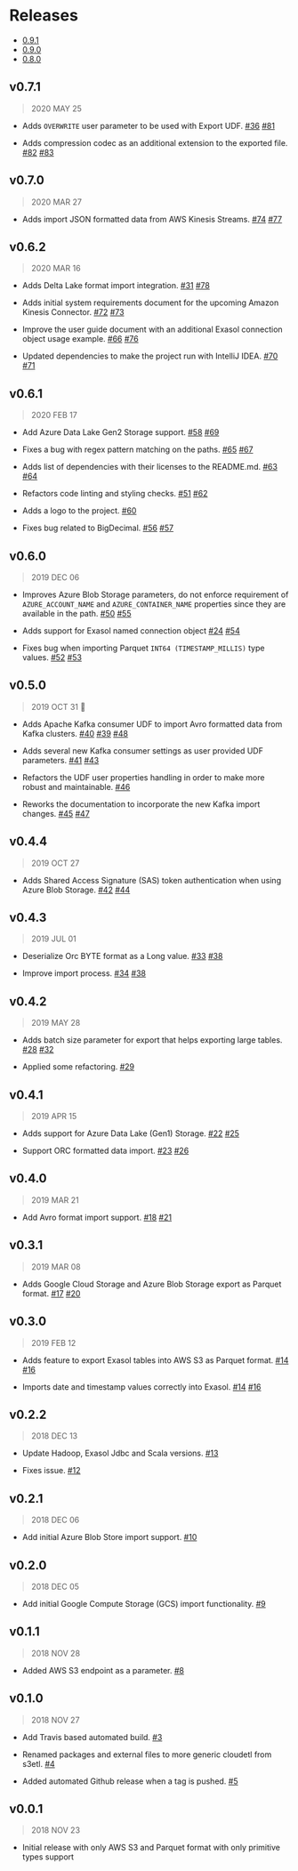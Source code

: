 # Releases

* [0.9.1](changes_0.9.1.md)
* [0.9.0](changes_0.9.0.md)
* [0.8.0](changes_0.8.0.md)

## v0.7.1

> 2020 MAY 25

* Adds `OVERWRITE` user parameter to be used with Export UDF.
  [#36](https://github.com/exasol/cloud-storage-extension/issues/36)
  [#81](https://github.com/exasol/cloud-storage-extension/pull/81)

* Adds compression codec as an additional extension to the exported file.
  [#82](https://github.com/exasol/cloud-storage-extension/issues/82)
  [#83](https://github.com/exasol/cloud-storage-extension/pull/83)

## v0.7.0

> 2020 MAR 27

* Adds import JSON formatted data from AWS Kinesis Streams.
   [#74](https://github.com/exasol/cloud-storage-extension/issues/74)
   [#77](https://github.com/exasol/cloud-storage-extension/pull/77)

## v0.6.2

> 2020 MAR 16

* Adds Delta Lake format import integration.
  [#31](https://github.com/exasol/cloud-storage-extension/issues/31)
  [#78](https://github.com/exasol/cloud-storage-extension/pull/78)

* Adds initial system requirements document for the upcoming Amazon Kinesis
  Connector.
  [#72](https://github.com/exasol/cloud-storage-extension/issues/72)
  [#73](https://github.com/exasol/cloud-storage-extension/pull/73)

* Improve the user guide document with an additional Exasol connection object
  usage example.
  [#66](https://github.com/exasol/cloud-storage-extension/issues/66)
  [#76](https://github.com/exasol/cloud-storage-extension/pull/76)

* Updated dependencies to make the project run with IntelliJ IDEA.
  [#70](https://github.com/exasol/cloud-storage-extension/issues/70)
  [#71](https://github.com/exasol/cloud-storage-extension/pull/71)

## v0.6.1

> 2020 FEB 17

* Add Azure Data Lake Gen2 Storage support.
  [#58](https://github.com/exasol/cloud-storage-extension/issues/58)
  [#69](https://github.com/exasol/cloud-storage-extension/pull/69)

* Fixes a bug with regex pattern matching on the paths.
  [#65](https://github.com/exasol/cloud-storage-extension/issues/65)
  [#67](https://github.com/exasol/cloud-storage-extension/pull/67)

* Adds list of dependencies with their licenses to the README.md.
  [#63](https://github.com/exasol/cloud-storage-extension/issues/63)
  [#64](https://github.com/exasol/cloud-storage-extension/pull/64)

* Refactors code linting and styling checks.
  [#51](https://github.com/exasol/cloud-storage-extension/issues/51)
  [#62](https://github.com/exasol/cloud-storage-extension/pull/62)

* Adds a logo to the project.
  [#60](https://github.com/exasol/cloud-storage-extension/pull/60)

* Fixes bug related to BigDecimal.
  [#56](https://github.com/exasol/cloud-storage-extension/issues/56)
  [#57](https://github.com/exasol/cloud-storage-extension/pull/57)

## v0.6.0

> 2019 DEC 06

* Improves Azure Blob Storage parameters, do not enforce requirement of
  `AZURE_ACCOUNT_NAME` and `AZURE_CONTAINER_NAME` properties since they are
  available in the path.
  [#50](https://github.com/exasol/cloud-storage-extension/issues/50)
  [#55](https://github.com/exasol/cloud-storage-extension/pull/55)

* Adds support for Exasol named connection object
  [#24](https://github.com/exasol/cloud-storage-extension/issues/24)
  [#54](https://github.com/exasol/cloud-storage-extension/pull/54)

* Fixes bug when importing Parquet `INT64 (TIMESTAMP_MILLIS)` type values.
  [#52](https://github.com/exasol/cloud-storage-extension/issues/52)
  [#53](https://github.com/exasol/cloud-storage-extension/pull/53)

## v0.5.0

> 2019 OCT 31 :jack_o_lantern:

* Adds Apache Kafka consumer UDF to import Avro formatted data from Kafka
  clusters. [#40](https://github.com/exasol/cloud-storage-extension/issues/40)
  [#39](https://github.com/exasol/cloud-storage-extension/pull/39)
  [#48](https://github.com/exasol/cloud-storage-extension/pull/48)

* Adds several new Kafka consumer settings as user provided UDF parameters.
  [#41](https://github.com/exasol/cloud-storage-extension/issues/41)
  [#43](https://github.com/exasol/cloud-storage-extension/pull/43)

* Refactors the UDF user properties handling in order to make more robust and
  maintainable. [#46](https://github.com/exasol/cloud-storage-extension/pull/46)

* Reworks the documentation to incorporate the new Kafka import changes.
  [#45](https://github.com/exasol/cloud-storage-extension/issues/45)
  [#47](https://github.com/exasol/cloud-storage-extension/pull/47)

## v0.4.4

> 2019 OCT 27

* Adds Shared Access Signature (SAS) token authentication when using Azure Blob
  Storage. [#42](https://github.com/exasol/cloud-storage-extension/issues/42)
  [#44](https://github.com/exasol/cloud-storage-extension/pull/44)

## v0.4.3

> 2019 JUL 01

* Deserialize Orc BYTE format as a Long value.
  [#33](https://github.com/exasol/cloud-storage-extension/issues/33)
  [#38](https://github.com/exasol/cloud-storage-extension/pull/38)

* Improve import process.
  [#34](https://github.com/exasol/cloud-storage-extension/issues/34)
  [#38](https://github.com/exasol/cloud-storage-extension/pull/38)

## v0.4.2

> 2019 MAY 28

* Adds batch size parameter for export that helps exporting large tables.
  [#28](https://github.com/exasol/cloud-storage-extension/issues/28)
  [#32](https://github.com/exasol/cloud-storage-extension/pull/32)

* Applied some refactoring.
  [#29](https://github.com/exasol/cloud-storage-extension/pull/29)

## v0.4.1

> 2019 APR 15

* Adds support for Azure Data Lake (Gen1) Storage.
  [#22](https://github.com/exasol/cloud-storage-extension/issues/22)
  [#25](https://github.com/exasol/cloud-storage-extension/pull/25)

* Support ORC formatted data import.
  [#23](https://github.com/exasol/cloud-storage-extension/issues/23)
  [#26](https://github.com/exasol/cloud-storage-extension/pull/26)

## v0.4.0

> 2019 MAR 21

* Add Avro format import support.
  [#18](https://github.com/exasol/cloud-storage-extension/issues/18)
  [#21](https://github.com/exasol/cloud-storage-extension/pull/21)

## v0.3.1

> 2019 MAR 08

* Adds Google Cloud Storage and Azure Blob Storage export as Parquet format.
  [#17](https://github.com/exasol/cloud-storage-extension/issues/17)
  [#20](https://github.com/exasol/cloud-storage-extension/pull/20)

## v0.3.0

> 2019 FEB 12

* Adds feature to export Exasol tables into AWS S3 as Parquet format.
  [#14](https://github.com/exasol/cloud-storage-extension/issues/14)
  [#16](https://github.com/exasol/cloud-storage-extension/pull/16)

* Imports date and timestamp values correctly into Exasol.
  [#14](https://github.com/exasol/cloud-storage-extension/issues/14)
  [#16](https://github.com/exasol/cloud-storage-extension/pull/16)

## v0.2.2

> 2018 DEC 13

* Update Hadoop, Exasol Jdbc and Scala versions.
  [#13](https://github.com/exasol/cloud-storage-extension/pull/13)

* Fixes issue.
  [#12](https://github.com/exasol/cloud-storage-extension/issues/12)

## v0.2.1

> 2018 DEC 06

* Add initial Azure Blob Store import support.
  [#10](https://github.com/exasol/cloud-storage-extension/pull/10)

## v0.2.0

> 2018 DEC 05

* Add initial Google Compute Storage (GCS) import functionality.
  [#9](https://github.com/exasol/cloud-storage-extension/pull/9)

## v0.1.1

> 2018 NOV 28

* Added AWS S3 endpoint as a parameter.
  [#8](https://github.com/exasol/cloud-storage-extension/pull/8)

## v0.1.0

> 2018 NOV 27

* Add Travis based automated build.
  [#3](https://github.com/exasol/cloud-storage-extension/pull/3)

* Renamed packages and external files to more generic cloudetl from s3etl.
  [#4](https://github.com/exasol/cloud-storage-extension/pull/4)

* Added automated Github release when a tag is pushed.
  [#5](https://github.com/exasol/cloud-storage-extension/pull/5)

## v0.0.1

> 2018 NOV 23

* Initial release with only AWS S3 and Parquet format with only primitive types
  support
